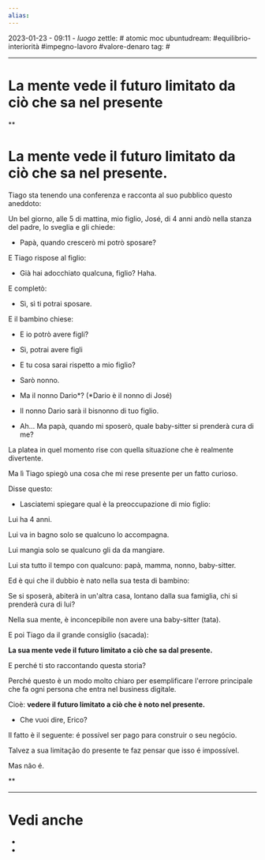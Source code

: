 ```yaml
---
alias: 
---
```

2023-01-23 - 09:11 - *luogo*
zettle: # atomic moc
ubuntudream: #equilibrio-interiorità #impegno-lavoro #valore-denaro 
tag: #

---
# La mente vede il futuro limitato da ciò che sa nel presente

**

# La mente vede il futuro limitato da ciò che sa nel presente.

Tiago sta tenendo una conferenza e racconta al suo pubblico questo aneddoto:

Un bel giorno, alle 5 di mattina, mio figlio, José, di 4 anni andò nella stanza del padre, lo sveglia e gli chiede:

- Papà, quando crescerò mi potrò sposare?

E Tiago rispose al figlio:

- Già hai adocchiato qualcuna, figlio? Haha.

E completò:

- Sì, sì ti potrai sposare.

E il bambino chiese:

- E io potrò avere figli?

- Sì, potrai avere figli

- E tu cosa sarai rispetto a mio figlio?

- Sarò nonno.

- Ma il nonno Dario*? (*Dario è il nonno di José)

- Il nonno Dario sarà il bisnonno di tuo figlio.

- Ah… Ma papà, quando mi sposerò, quale baby-sitter si prenderà cura di me?

La platea in quel momento rise con quella situazione che è realmente divertente.

Ma lì Tiago spiegò una cosa che mi rese presente per un fatto curioso.

Disse questo:

- Lasciatemi spiegare qual è la preoccupazione di mio figlio:

Lui ha 4 anni.

Lui va in bagno solo se qualcuno lo accompagna.

Lui mangia solo se qualcuno gli da da mangiare.

Lui sta tutto il tempo con qualcuno: papà, mamma, nonno, baby-sitter.

Ed è qui che il dubbio è nato nella sua testa di bambino:

Se si sposerà, abiterà in un'altra casa, lontano dalla sua famiglia, chi si prenderà cura di lui?

Nella sua mente, è inconcepibile non avere una baby-sitter (tata).

E poi Tiago da il grande consiglio (sacada):

**La sua mente vede il futuro limitato a ciò che sa dal presente.**

E perché ti sto raccontando questa storia?

Perché questo è un modo molto chiaro per esemplificare l'errore principale che fa ogni persona che entra nel business digitale.

Cioè: **vedere il futuro limitato a ciò che è noto nel presente.**

- Che vuoi dire, Erico?

Il fatto è il seguente: é possível ser pago para construir o seu negócio.

Talvez a sua limitação do presente te faz pensar que isso é impossível.

Mas não é.

**



---
# Vedi anche
- 
- 